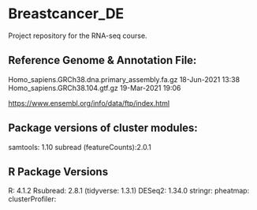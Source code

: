 # Breastcancer_DE
Project repository for the RNA-seq course.

## Reference Genome & Annotation File:
Homo_sapiens.GRCh38.dna.primary_assembly.fa.gz     18-Jun-2021 13:38
Homo_sapiens.GRCh38.104.gtf.gz                     19-Mar-2021 19:06

https://www.ensembl.org/info/data/ftp/index.html

## Package versions of cluster modules:

samtools: 1.10
subread (featureCounts):2.0.1

## R Package Versions
R: 4.1.2
Rsubread: 2.8.1
(tidyverse: 1.3.1)
DESeq2: 1.34.0
stringr:
pheatmap:
clusterProfiler:
